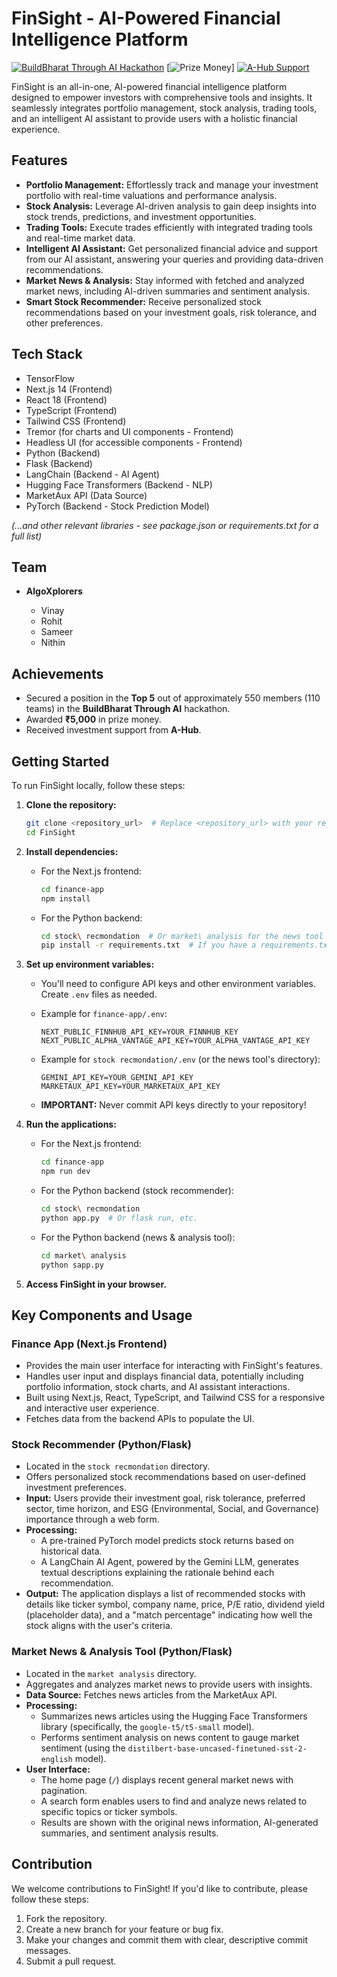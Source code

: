 # FinSight - AI-Powered Financial Intelligence Platform

[![BuildBharat Through AI Hackathon](https://img.shields.io/badge/Hackathon-BuildBharat_Through_AI-blueviolet)](https://buildbharatthroughai.in/)
[![Prize Money](https://img.shields.io/badge/Prize-₹5000-gold)]
[![A-Hub Support](https://img.shields.io/badge/Investment_Support-A--Hub-brightgreen)](https://www.a-hub.co/)

FinSight is an all-in-one, AI-powered financial intelligence platform designed to empower investors with comprehensive tools and insights. It seamlessly integrates portfolio management, stock analysis, trading tools, and an intelligent AI assistant to provide users with a holistic financial experience.

## Features

* **Portfolio Management:** Effortlessly track and manage your investment portfolio with real-time valuations and performance analysis.
* **Stock Analysis:** Leverage AI-driven analysis to gain deep insights into stock trends, predictions, and investment opportunities.
* **Trading Tools:** Execute trades efficiently with integrated trading tools and real-time market data.
* **Intelligent AI Assistant:** Get personalized financial advice and support from our AI assistant, answering your queries and providing data-driven recommendations.
* **Market News & Analysis:** Stay informed with fetched and analyzed market news, including AI-driven summaries and sentiment analysis.
* **Smart Stock Recommender:** Receive personalized stock recommendations based on your investment goals, risk tolerance, and other preferences.

## Tech Stack

* TensorFlow
* Next.js 14 (Frontend)
* React 18 (Frontend)
* TypeScript (Frontend)
* Tailwind CSS (Frontend)
* Tremor (for charts and UI components - Frontend)
* Headless UI (for accessible components - Frontend)
* Python (Backend)
* Flask (Backend)
* LangChain (Backend - AI Agent)
* Hugging Face Transformers (Backend - NLP)
* MarketAux API (Data Source)
* PyTorch (Backend - Stock Prediction Model)

*(...and other relevant libraries - see package.json or requirements.txt for a full list)*

## Team

* **AlgoXplorers**

    * Vinay
    * Rohit
    * Sameer
    * Nithin

## Achievements

* Secured a position in the **Top 5** out of approximately 550 members (110 teams) in the **BuildBharat Through AI** hackathon.
* Awarded **₹5,000** in prize money.
* Received investment support from **A-Hub**.

## Getting Started

To run FinSight locally, follow these steps:

1.  **Clone the repository:**

    ```bash
    git clone <repository_url>  # Replace <repository_url> with your repo URL
    cd FinSight
    ```

2.  **Install dependencies:**

    * For the Next.js frontend:

        ```bash
        cd finance-app
        npm install
        ```

    * For the Python backend:

        ```bash
        cd stock\ recmondation  # Or market\ analysis for the news tool
        pip install -r requirements.txt  # If you have a requirements.txt
        ```

3.  **Set up environment variables:**

    * You'll need to configure API keys and other environment variables. Create `.env` files as needed.

    * Example for `finance-app/.env`:

        ```
        NEXT_PUBLIC_FINNHUB_API_KEY=YOUR_FINNHUB_KEY
        NEXT_PUBLIC_ALPHA_VANTAGE_API_KEY=YOUR_ALPHA_VANTAGE_API_KEY
        ```

    * Example for `stock recmondation/.env` (or the news tool's directory):

        ```
        GEMINI_API_KEY=YOUR_GEMINI_API_KEY
        MARKETAUX_API_KEY=YOUR_MARKETAUX_API_KEY
        ```

    * **IMPORTANT:** Never commit API keys directly to your repository!

4.  **Run the applications:**

    * For the Next.js frontend:

        ```bash
        cd finance-app
        npm run dev
        ```

    * For the Python backend (stock recommender):

        ```bash
        cd stock\ recmondation
        python app.py  # Or flask run, etc.
        ```

    * For the Python backend (news & analysis tool):

        ```bash
        cd market\ analysis
        python sapp.py
        ```

5.  **Access FinSight in your browser.**

## Key Components and Usage

###   Finance App (Next.js Frontend)

* Provides the main user interface for interacting with FinSight's features.
* Handles user input and displays financial data, potentially including portfolio information, stock charts, and AI assistant interactions.
* Built using Next.js, React, TypeScript, and Tailwind CSS for a responsive and interactive user experience.
* Fetches data from the backend APIs to populate the UI.

###   Stock Recommender (Python/Flask)

* Located in the `stock recmondation` directory.
* Offers personalized stock recommendations based on user-defined investment preferences.
* **Input:** Users provide their investment goal, risk tolerance, preferred sector, time horizon, and ESG (Environmental, Social, and Governance) importance through a web form.
* **Processing:**
    * A pre-trained PyTorch model predicts stock returns based on historical data.
    * A LangChain AI Agent, powered by the Gemini LLM, generates textual descriptions explaining the rationale behind each recommendation.
* **Output:** The application displays a list of recommended stocks with details like ticker symbol, company name, price, P/E ratio, dividend yield (placeholder data), and a "match percentage" indicating how well the stock aligns with the user's criteria.

###   Market News & Analysis Tool (Python/Flask)

* Located in the `market analysis` directory.
* Aggregates and analyzes market news to provide users with insights.
* **Data Source:** Fetches news articles from the MarketAux API.
* **Processing:**
    * Summarizes news articles using the Hugging Face Transformers library (specifically, the `google-t5/t5-small` model).
    * Performs sentiment analysis on news content to gauge market sentiment (using the `distilbert-base-uncased-finetuned-sst-2-english` model).
* **User Interface:**
    * The home page (`/`) displays recent general market news with pagination.
    * A search form enables users to find and analyze news related to specific topics or ticker symbols.
    * Results are shown with the original news information, AI-generated summaries, and sentiment analysis results.

## Contribution

We welcome contributions to FinSight! If you'd like to contribute, please follow these steps:

1.  Fork the repository.
2.  Create a new branch for your feature or bug fix.
3.  Make your changes and commit them with clear, descriptive commit messages.
4.  Submit a pull request.

